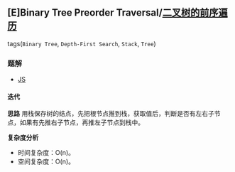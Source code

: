 ## [E]Binary Tree Preorder Traversal/[二叉树的前序遍历](https://leetcode-cn.com/problems/binary-tree-preorder-traversal/)
tags(`Binary Tree`, `Depth-First Search`, `Stack`, `Tree`)

### 题解
+ [JS](../../js/256/144.js)

#### 迭代
**思路**
用栈保存树的结点，先把根节点推到栈，获取值后，判断是否有左右子节点，如果有先推右子节点，再推左子节点到栈中。

**复杂度分析**
+ 时间复杂度：O(n)。
+ 空间复杂度：O(n)。  